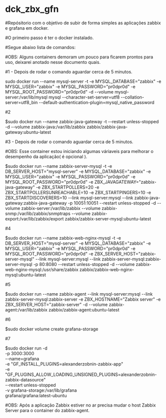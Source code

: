 # dck_zbx_gfn
#Repósitorio com o objetivo de subir de forma simples as aplicações zabbix e grafana em docker.


#O primeiro passo é ter o docker instalado.

#Segue abaixo lista de comandos:

#OBS: Alguns containers demoram um pouco para ficarem prontos para uso, deixarei anotado nesse documento quais.

#1 - Depois de rodar o comando aguardar cerca de 5 minutos.

sudo docker run --name mysql-server -t -e MYSQL_DATABASE="zabbix" -e MYSQL_USER="zabbix" -e MYSQL_PASSWORD="pr0dpr0d" -e MYSQL_ROOT_PASSWORD="pr0dpr0d" -d --volume mysql-server:/var/lib/mysql mysql --character-set-server=utf8 --collation-server=utf8_bin --default-authentication-plugin=mysql_native_password

#2

$sudo docker run --name zabbix-java-gateway -t --restart unless-stopped -d --volume zabbix-java:/var/lib/zabbix zabbix/zabbix-java-gateway:ubuntu-latest

#3 - Depois de rodar o comando aguardar cerca de 5 minutos.

#OBS: Esse container estou iniciando algumas váriaveis para melhorar o desempenho da aplicação( é opcional ).

$sudo docker run --name zabbix-server-mysql -t -e DB_SERVER_HOST="mysql-server" -e MYSQL_DATABASE="zabbix" -e MYSQL_USER="zabbix" -e MYSQL_PASSWORD="pr0dpr0d" -e MYSQL_ROOT_PASSWORD="pr0dpr0d" -e ZBX_JAVAGATEWAY="zabbix-java-gateway" -e ZBX_STARTPOLLERS=20 -e ZBX_STARTPOLLERSUNREACHABLE=10 -e ZBX_STARTPINGERS=10 -e ZBX_STARTDISCOVERERS=10 --link mysql-server:mysql --link zabbix-java-gateway:zabbix-java-gateway -p 10051:10051 --restart unless-stopped -d --volume zabbix-server:/var/lib/zabbix --volume zabbix-snmp:/var/lib/zabbix/snmptraps --volume zabbix-export:/var/lib/zabbix/export zabbix/zabbix-server-mysql:ubuntu-latest

#4

$sudo docker run --name zabbix-web-nginx-mysql -t -e DB_SERVER_HOST="mysql-server" -e MYSQL_DATABASE="zabbix" -e MYSQL_USER="zabbix" -e MYSQL_PASSWORD="pr0dpr0d" -e MYSQL_ROOT_PASSWORD="pr0dpr0d" -e ZBX_SERVER_HOST="zabbix-server-mysql" --link mysql-server:mysql --link zabbix-server-mysql:zabbix-server-mysql -p 80:8080 --restart unless-stopped -d --volume zabbix-web-nginx-mysql:/usr/share/zabbix zabbix/zabbix-web-nginx-mysql:ubuntu-latest

#5

$sudo docker run --name zabbix-agent --link mysql-server:mysql --link zabbix-server-mysql:zabbix-server -e ZBX_HOSTNAME="Zabbix server" -e ZBX_SERVER_HOST="zabbix-server" -d --volume zabbix-agent:/var/lib/zabbix zabbix/zabbix-agent:ubuntu-latest

#6

$sudo docker volume create grafana-storage

#7

$sudo docker run -d \
     -p 3000:3000 \
      --name=grafana \
    -e "GF_INSTALL_PLUGINS=alexanderzobnin-zabbix-app" \
    -e "GF_PLUGINS_ALLOW_LOADING_UNSIGNED_PLUGINS=alexanderzobnin-zabbix-datasource" \
    --restart unless-stopped \
    -v grafana-storage:/var/lib/grafana \
       grafana/grafana:latest-ubuntu

#OBS: Após a aplicação Zabbix estiver no ar precisa mudar o host Zabbix Server para o container do zabbix-agent.
